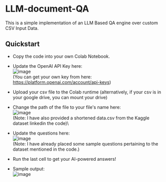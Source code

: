 # LLM-document-QA
This is a simple implementation of an LLM Based QA engine over custom CSV Input Data.

## Quickstart
* Copy the code into your own Colab Notebook.
* Update the OpenAI API Key here: \
![image](https://github.com/Anand-G-Murugan/LLM-document-QA/assets/87412613/4e018e75-79a6-47aa-983f-9edf08529a12)\
(You can get your  own key from here: https://platform.openai.com/account/api-keys)

* Upload your csv file to the Colab runtime (alternatively, if your csv is in your google drive, you can mount your drive)
* Change the path of the file to your file's name here:\
![image](https://github.com/Anand-G-Murugan/LLM-document-QA/assets/87412613/3f6bbc53-5348-471e-b982-32389f12383e)\
(Note: I have also provided a shortened data.csv from the Kaggle dataset linkedin the code)\

* Update the questions here:\
![image](https://github.com/Anand-G-Murugan/LLM-document-QA/assets/87412613/d52d32b4-8456-4eac-851b-b1073fb5769b)\
(Note: I have already placed some sample questions pertaining to the dataset mentioned in the code.)

* Run the last cell to get your AI-powered answers!

* Sample output:\
![image](https://github.com/Anand-G-Murugan/LLM-document-QA/assets/87412613/1091ea10-c06f-402a-a55d-3fa89061cbff)



